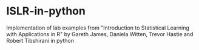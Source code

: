 # ISLR-in-python
Implementation of lab examples from "Introduction to Statistical Learning with Applications in R" by Gareth James, Daniela Witten, Trevor Hastie and Robert Tibshirani in python
